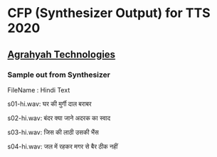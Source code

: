 # CFP (Synthesizer Output) for TTS 2020
## [Agrahyah Technologies](https://www.agrahyah.com/)

### Sample out from Synthesizer

FileName : Hindi Text

s01-hi.wav: घर की मुर्गी दाल बराबर 

s02-hi.wav: बंदर क्या जाने अदरक का स्वाद

s03-hi.wav: जिस की लाठी उसकी भैंस

s04-hi.wav: जल में रहकर मगर से बैर ठीक नहीं

